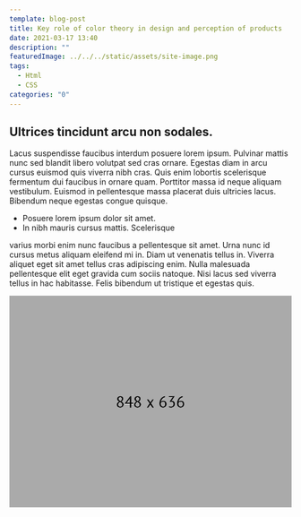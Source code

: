 ```yaml
---
template: blog-post
title: Key role of color theory in design and perception of products
date: 2021-03-17 13:40
description: ""
featuredImage: ../../../static/assets/site-image.png
tags:
  - Html
  - CSS
categories: "0"
---
```


## Ultrices tincidunt arcu non sodales.

Lacus suspendisse faucibus interdum posuere lorem ipsum. Pulvinar mattis nunc sed blandit libero volutpat sed cras ornare. Egestas diam in arcu cursus euismod quis viverra nibh cras. Quis enim lobortis scelerisque fermentum dui faucibus in ornare quam. Porttitor massa id neque aliquam vestibulum. Euismod in pellentesque massa placerat duis ultricies lacus. Bibendum neque egestas congue quisque.

- Posuere lorem ipsum dolor sit amet.
- In nibh mauris cursus mattis. Scelerisque

varius morbi enim nunc faucibus a pellentesque sit amet. Urna nunc id cursus metus aliquam eleifend mi in. Diam ut venenatis tellus in. Viverra aliquet eget sit amet tellus cras adipiscing enim. Nulla malesuada pellentesque elit eget gravida cum sociis natoque. Nisi lacus sed viverra tellus in hac habitasse. Felis bibendum ut tristique et egestas quis.

![](../../../static/assets/site-image.png)
